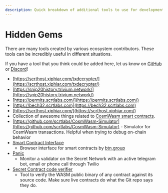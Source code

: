 ```yaml
---
description: Quick breakdown of additional tools to use for development
---
```


# Hidden Gems

There are many tools created by various ecosystem contributors. These tools can be incredibly useful in different situations.

If you have a tool that you think could be added here, let us know on [GitHub](https://github.com/SecretFoundation/docs/issues) or [Discord](https://scrt.network/discord)!

* [https://scrthost.xiphiar.com/txdecrypter/](https://scrthost.xiphiar.com/txdecrypter/)
* [https://snip20history.trivium.network/](https://snip20history.trivium.network/)
* [https://permits.scrtlabs.com/](https://permits.scrtlabs.com/)
* [https://bech32.scrtlabs.com](https://bech32.scrtlabs.com)
* [https://scrthost.xiphiar.com/](https://scrthost.xiphiar.com/)
* Collection of awesome things related to [CosmWasm smart contracts](https://www.cosmwasm.com/).
* [https://github.com/scrtlabs/CosmWasm-Simulator](https://github.com/scrtlabs/CosmWasm-Simulator) - Simulator for CosmWasm transactions. Helpful when trying to debug on-chain behavior
* [Smart Contract Interface](https://www.btn.group/secret\_network/smart\_contract\_interface)
  * Browser interface for smart contracts by [btn.group](https://www.btn.group)
* [Panic](https://github.com/mohammedpatla/panic\_cosmos)
  * Monitor a validator on the Secret Network with an active telegram bot, email or phone call through Twilio
* [Secret Contract code verifier](https://github.com/digiline-io/secret-contract-verifier)
  * Tool to verify the WASM public binary of any contract against its source code. Make sure live contracts do what the Git repo says they do.
